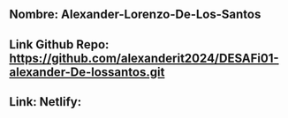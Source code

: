 ## Nombre: Alexander-Lorenzo-De-Los-Santos
## Link Github Repo: https://github.com/alexanderit2024/DESAFi01-alexander-De-lossantos.git
## Link: Netlify:
